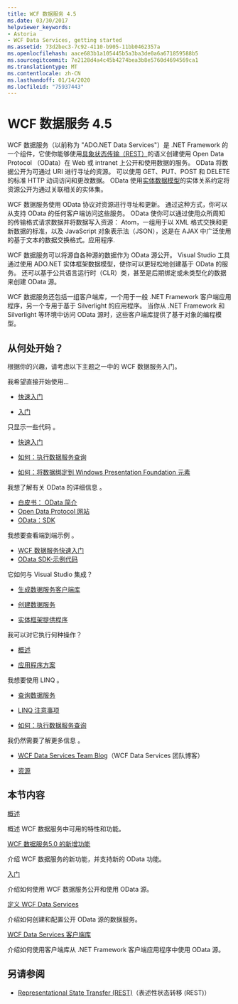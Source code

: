 ```yaml
---
title: WCF 数据服务 4.5
ms.date: 03/30/2017
helpviewer_keywords:
- Astoria
- WCF Data Services, getting started
ms.assetid: 73d2bec3-7c92-4110-b905-11bb0462357a
ms.openlocfilehash: aace683b1a105445b5a3ba3de0a6a671859588b5
ms.sourcegitcommit: 7e2128d4a4c45b4274bea3b8e5760d4694569ca1
ms.translationtype: MT
ms.contentlocale: zh-CN
ms.lasthandoff: 01/14/2020
ms.locfileid: "75937443"
---
```

# <a name="wcf-data-services-45"></a>WCF 数据服务 4.5

WCF 数据服务（以前称为 "ADO.NET Data Services"）是 .NET Framework 的一个组件，它使你能够使用[具象状态传输（REST）](https://www.ics.uci.edu/~fielding/pubs/dissertation/rest_arch_style.htm)的语义创建使用 Open Data Protocol （OData）在 Web 或 intranet 上公开和使用数据的服务。 OData 将数据公开为可通过 URI 进行寻址的资源。 可以使用 GET、PUT、POST 和 DELETE 的标准 HTTP 动词访问和更改数据。 OData 使用[实体数据模型](../adonet/entity-data-model.md)的实体关系约定将资源公开为通过关联相关的实体集。

WCF 数据服务使用 OData 协议对资源进行寻址和更新。 通过这种方式，你可以从支持 OData 的任何客户端访问这些服务。 OData 使你可以通过使用众所周知的传输格式请求数据并将数据写入资源： Atom，一组用于以 XML 格式交换和更新数据的标准，以及 JavaScript 对象表示法（JSON），这是在 AJAX 中广泛使用的基于文本的数据交换格式。应用程序.

WCF 数据服务可以将源自各种源的数据作为 OData 源公开。 Visual Studio 工具通过使用 ADO.NET 实体框架数据模型，使你可以更轻松地创建基于 OData 的服务。 还可以基于公共语言运行时（CLR）类，甚至是后期绑定或未类型化的数据来创建 OData 源。

WCF 数据服务还包括一组客户端库，一个用于一般 .NET Framework 客户端应用程序，另一个专用于基于 Silverlight 的应用程序。 当你从 .NET Framework 和 Silverlight 等环境中访问 OData 源时，这些客户端库提供了基于对象的编程模型。

## <a name="where-should-i-start"></a>从何处开始？

根据你的兴趣，请考虑以下主题之一中的 WCF 数据服务入门。

我希望直接开始使用...

- [快速入门](quickstart-wcf-data-services.md)

- [入门](getting-started-with-wcf-data-services.md)

只显示一些代码 。

- [快速入门](quickstart-wcf-data-services.md)

- [如何：执行数据服务查询](how-to-execute-data-service-queries-wcf-data-services.md)

- [如何：将数据绑定到 Windows Presentation Foundation 元素](bind-data-to-wpf-elements-wcf-data-services.md)

我想了解有关 OData 的详细信息 。

- [白皮书： OData 简介](https://download.microsoft.com/download/E/5/A/E5A59052-EE48-4D64-897B-5F7C608165B8/IntroducingOData.pdf)
- [Open Data Protocol 网站](https://www.odata.org/)
- [OData：SDK](https://www.odata.org/ecosystem/)

我想要查看端到端示例 。

- [WCF 数据服务快速入门](https://github.com/microsoftarchive/msdn-code-gallery-community-s-z/tree/master/WCF%20Data%20Services%20Quickstart%20(OData%20Service%20and%20WPF%20Client))
- [OData SDK-示例代码](https://www.odata.org/ecosystem/#sdk)

它如何与 Visual Studio 集成？

- [生成数据服务客户端库](generating-the-data-service-client-library-wcf-data-services.md)

- [创建数据服务](creating-the-data-service.md)

- [实体框架提供程序](entity-framework-provider-wcf-data-services.md)

我可以对它执行何种操作？

- [概述](wcf-data-services-overview.md)

- [应用程序方案](application-scenarios-wcf-data-services.md)

我想要使用 LINQ 。

- [查询数据服务](querying-the-data-service-wcf-data-services.md)

- [LINQ 注意事项](linq-considerations-wcf-data-services.md)

- [如何：执行数据服务查询](how-to-execute-data-service-queries-wcf-data-services.md)

我仍然需要了解更多信息 。

- [WCF Data Services Team Blog](https://docs.microsoft.com/archive/blogs/astoriateam/)（WCF Data Services 团队博客）

- [资源](wcf-data-services-resources.md)

## <a name="in-this-section"></a>本节内容

[概述](wcf-data-services-overview.md)

概述 WCF 数据服务中可用的特性和功能。

[WCF 数据服务5.0 的新增功能](https://docs.microsoft.com/previous-versions/dotnet/wcf-data-services/ee373845(v=vs.103))

介绍 WCF 数据服务的新功能，并支持新的 OData 功能。

[入门](getting-started-with-wcf-data-services.md)

介绍如何使用 WCF 数据服务公开和使用 OData 源。

[定义 WCF Data Services](defining-wcf-data-services.md)

介绍如何创建和配置公开 OData 源的数据服务。

[WCF Data Services 客户端库](wcf-data-services-client-library.md)

介绍如何使用客户端库从 .NET Framework 客户端应用程序中使用 OData 源。

## <a name="see-also"></a>另请参阅

- [Representational State Transfer (REST)](https://www.ics.uci.edu/~fielding/pubs/dissertation/rest_arch_style.htm)（表述性状态转移 (REST)）
